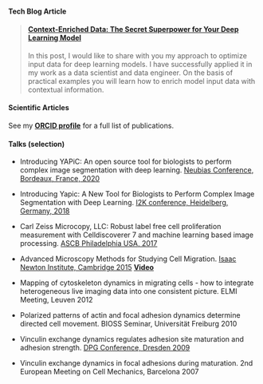 
#### Tech Blog Article

<blockquote class="embedly-card align" data-card-align="left"><h4><a href="https://towardsdatascience.com/context-enriched-data-the-secret-superpower-for-your-deep-learning-model-549826a5fb3d">Context-Enriched Data: The Secret Superpower for Your Deep Learning Model</a></h4><p>In this post, I would like to share with you my approach to optimize input data for deep learning models. I have successfully applied it in my work as a data scientist and data engineer. On the basis of practical examples you will learn how to enrich model input data with contextual information.</p></blockquote>
<script async src="//cdn.embedly.com/widgets/platform.js" charset="UTF-8"></script>


#### Scientific Articles

See my  **[ORCID profile](https://orcid.org/0000-0002-0829-5101)** for a full list of publications.


#### Talks (selection)

* Introducing YAPiC: An open source tool for biologists to perform complex image segmentation with deep learning. [Neubias Conference, Bordeaux, France, 2020](http://eubias.org/NEUBIAS/neubias2020-conference/bordeaux-2020/)

* Introducing Yapic: A New Tool for Biologists to Perform Complex Image Segmentation with Deep Learning. [I2K conference, Heidelberg, Germany, 2018](https://www.embl.org/about/info/course-and-conference-office/events/imj18-01/#vf-tabs__section-88113a31-4a51-4c85-a47e-d124b3842495)

* Carl Zeiss Microcopy, LLC: Robust label free cell proliferation measurement with Celldiscoverer 7 and machine learning based image processing. [ASCB Philadelphia USA, 2017](https://ascb-embo2017.ascb.org/)

* Advanced Microscopy Methods for Studying Cell Migration. [Isaac Newton Institute, Cambridge 2015](https://www.newton.ac.uk/event/cgpw01/) **[Video](https://www.newton.ac.uk/seminar/17039/)**

* Mapping of cytoskeleton dynamics in migrating cells - how to integrate heterogeneous live imaging data into one
consistent picture. ELMI Meeting, Leuven 2012

* Polarized patterns of actin and focal adhesion dynamics determine directed cell movement. BIOSS Seminar,
Universität Freiburg 2010

* Vinculin exchange dynamics regulates adhesion site maturation and adhesion strength. [DPG Conference,
Dresden 2009](https://dresden09.dpg-tagungen.de/)

* Vinculin exchange dynamics in focal adhesions during maturation. 2nd European Meeting on Cell Mechanics,
Barcelona 2007





